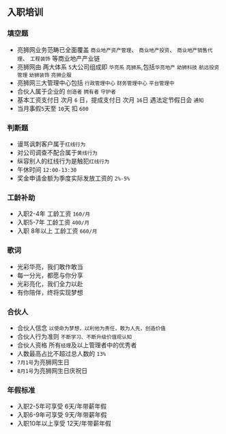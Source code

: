 ## 入职培训
### 填空题
- 亮狮网业务范畴已全面覆盖 `商业地产资产管理`、 `商业地产投资`、 `商业地产销售代理`、 `工程装饰` 等商业地产产业链
- 亮狮网由 两大体系 `5`大公司组成即 `华亮系` `亮狮系`,包括`华亮地产` `幼狮科技` `航远投资管理` `幼狮装饰` `亮狮企服`
- 亮狮网三大管理中心包括 `行政管理中心` `财务管理中心` `平台管理中`
- 合伙人属于企业的 `创造者` `拥有者` `守护者`
- 基本工资支付日 次月 `6` 日，提成支付日 次月 `16`日 遇法定节假日会 `通知`
- 当月事假`5`天至 `10`天 扣 `600`
### 判断题
- 谩骂讽刺客户属于`红线行为`
- 对公司调查不配合属于`黄线行为`
- 纵容别人的红线行为是触犯`红线行为`
- 午休时间 `12:00-13:30` 
- 奖金申请金额为季度实际发放工资的 `2%-5%`

### 工龄补助
- 入职2-4年 工龄工资 `160/月`
- 入职5-7年 工龄工资 `400/月`
- 入职 8年以上 工龄工资 `660/月`

### 歌词
- 光彩华亮，我们敢作敢当
- 每一分光，都愿与你分享
- 光彩亮化，我们全力以赴
- 有你陪伴，终将实现梦想

### 合伙人
- 合伙人信念 `以使命为梦想，以利他为责任，敢为人先，创造价值`
- 合伙人行为准则 `不断学习、不断升级价值观认知`
- 合伙人资格 所有`经理`及以上管理者中的优秀者
- 人数最高占比不超过总人数的 `13%`
- `7月1号`为亮狮网生日
- `8月1号`为亮狮网生日庆祝日

### 年假标准
- 入职2-5年可享受 6天/年带薪年假
- 入职6-9年可享受 9天/年带薪年假
- 入职10年以上享受 12天/年带薪年假
